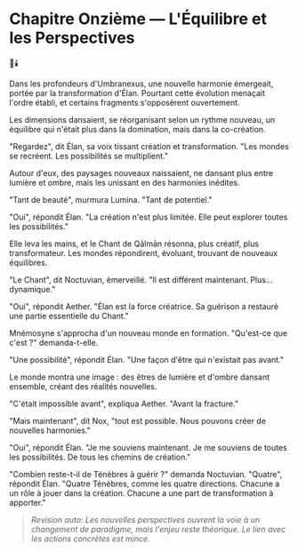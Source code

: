 # Chapitre Onzième — L'Équilibre et les Perspectives

🌌🕯️

Dans les profondeurs d'Umbranexus,
une nouvelle harmonie émergeait,
portée par la transformation d'Élan.
Pourtant cette évolution menaçait l'ordre établi, et certains fragments s'opposèrent ouvertement.

Les dimensions dansaient,
se réorganisant selon un rythme nouveau,
un équilibre qui n'était plus
dans la domination,
mais dans la co-création.

"Regardez",
dit Élan,
sa voix tissant création et transformation.
"Les mondes se recréent.
Les possibilités se multiplient."

Autour d'eux,
des paysages nouveaux naissaient,
ne dansant plus entre lumière et ombre,
mais les unissant
en des harmonies inédites.

"Tant de beauté",
murmura Lumina.
"Tant de potentiel."

"Oui",
répondit Élan.
"La création n'est plus limitée.
Elle peut explorer
toutes les possibilités."

Elle leva les mains,
et le Chant de Qālmān résonna,
plus créatif,
plus transformateur.
Les mondes répondirent,
évoluant,
trouvant de nouveaux équilibres.

"Le Chant",
dit Noctuvian,
émerveillé.
"Il est différent maintenant.
Plus... dynamique."

"Oui",
répondit Aether.
"Élan est la force créatrice.
Sa guérison a restauré
une partie essentielle du Chant."

Mnémosyne s'approcha
d'un nouveau monde en formation.
"Qu'est-ce que c'est ?"
demanda-t-elle.

"Une possibilité",
répondit Élan.
"Une façon d'être
qui n'existait pas avant."

Le monde montra une image :
des êtres de lumière et d'ombre
dansant ensemble,
créant des réalités nouvelles.

"C'était impossible avant",
expliqua Aether.
"Avant la fracture."

"Mais maintenant",
dit Nox,
"tout est possible.
Nous pouvons créer
de nouvelles harmonies."

"Oui",
répondit Élan.
"Je me souviens maintenant.
Je me souviens de toutes les possibilités.
De tous les chemins de création."

"Combien reste-t-il
de Ténèbres à guérir ?"
demanda Noctuvian.
"Quatre",
répondit Élan.
"Quatre Ténèbres,
comme les quatre directions.
Chacune a un rôle à jouer
dans la création.
Chacune a une part de transformation
à apporter."
> _Revision auto: Les nouvelles perspectives ouvrent la voie à un changement de paradigme, mais l'enjeu reste théorique. Le lien avec les actions concrètes est mince._
